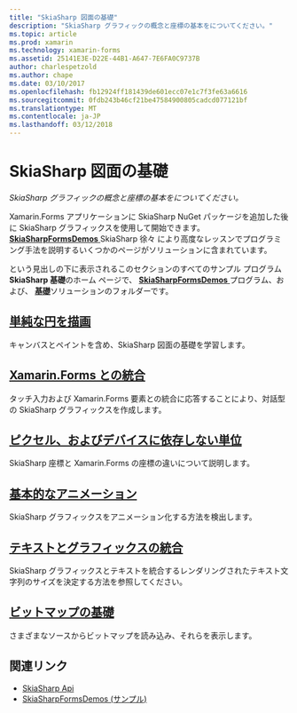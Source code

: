 ```yaml
---
title: "SkiaSharp 図面の基礎"
description: "SkiaSharp グラフィックの概念と座標の基本をについてください。"
ms.topic: article
ms.prod: xamarin
ms.technology: xamarin-forms
ms.assetid: 25141E3E-D22E-44B1-A647-7E6FA0C9737B
author: charlespetzold
ms.author: chape
ms.date: 03/10/2017
ms.openlocfilehash: fb12924ff181439de601ecc07e1c7f3fe63a6616
ms.sourcegitcommit: 0fdb243b46cf21be47584900805cadcd077121bf
ms.translationtype: MT
ms.contentlocale: ja-JP
ms.lasthandoff: 03/12/2018
---
```

# <a name="skiasharp-drawing-basics"></a>SkiaSharp 図面の基礎

_SkiaSharp グラフィックの概念と座標の基本をについてください。_

Xamarin.Forms アプリケーションに SkiaSharp NuGet パッケージを追加した後に SkiaSharp グラフィックスを使用して開始できます。 [ **SkiaSharpFormsDemos** ](https://developer.xamarin.com/samples/xamarin-forms/SkiaSharpForms/SkiaSharpFormsDemos/) SkiaSharp 徐々 により高度なレッスンでプログラミング手法を説明するいくつかのページがソリューションに含まれています。

という見出しの下に表示されるこのセクションのすべてのサンプル プログラム**SkiaSharp 基礎**のホーム ページで、 [ **SkiaSharpFormsDemos** ](https://developer.xamarin.com/samples/xamarin-forms/SkiaSharpForms/SkiaSharpFormsDemos/)プログラム、および、 [**基礎**](https://github.com/xamarin/xamarin-forms-samples/tree/master/SkiaSharpForms/SkiaSharpFormsDemos/SkiaSharpFormsDemos/SkiaSharpFormsDemos/Basics)ソリューションのフォルダーです。

## <a name="drawing-a-simple-circlecirclemd"></a>[単純な円を描画](circle.md)

キャンバスとペイントを含め、SkiaSharp 図面の基礎を学習します。

## <a name="integrating-with-xamarinformsintegrationmd"></a>[Xamarin.Forms との統合](integration.md)

タッチ入力および Xamarin.Forms 要素との統合に応答することにより、対話型の SkiaSharp グラフィックスを作成します。

## <a name="pixels-and-device-independent-unitspixelsmd"></a>[ピクセル、およびデバイスに依存しない単位](pixels.md)

SkiaSharp 座標と Xamarin.Forms の座標の違いについて説明します。

## <a name="basic-animationanimationmd"></a>[基本的なアニメーション](animation.md)

SkiaSharp グラフィックスをアニメーション化する方法を検出します。

## <a name="integrating-text-and-graphicstextmd"></a>[テキストとグラフィックスの統合](text.md)

SkiaSharp グラフィックスとテキストを統合するレンダリングされたテキスト文字列のサイズを決定する方法を参照してください。

## <a name="bitmap-basicsbitmapsmd"></a>[ビットマップの基礎](bitmaps.md)

さまざまなソースからビットマップを読み込み、それらを表示します。


## <a name="related-links"></a>関連リンク

- [SkiaSharp Api](https://developer.xamarin.com/api/root/SkiaSharp/)
- [SkiaSharpFormsDemos (サンプル)](https://developer.xamarin.com/samples/xamarin-forms/SkiaSharpForms/SkiaSharpFormsDemos/)
